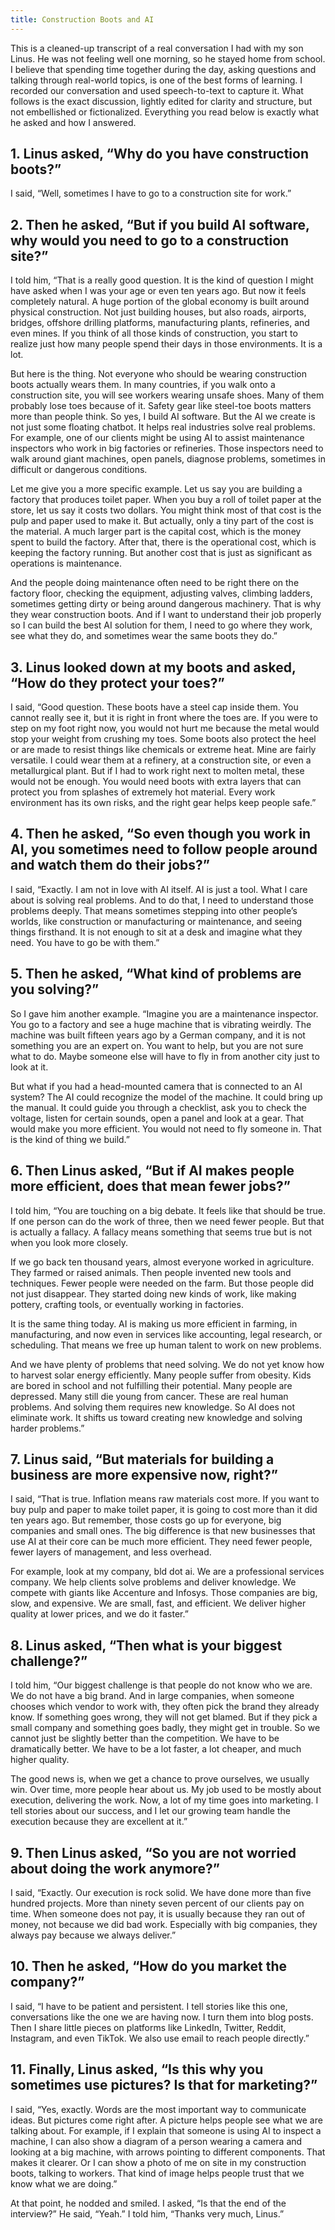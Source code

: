 ```yaml
---
title: Construction Boots and AI
---
```


This is a cleaned-up transcript of a real conversation I had with my son Linus. He was not feeling well one morning, so he stayed home from school. I believe that spending time together during the day, asking questions and talking through real-world topics, is one of the best forms of learning. I recorded our conversation and used speech-to-text to capture it. What follows is the exact discussion, lightly edited for clarity and structure, but not embellished or fictionalized. Everything you read below is exactly what he asked and how I answered.

## 1. Linus asked, “Why do you have construction boots?”

I said, “Well, sometimes I have to go to a construction site for work.”

## 2. Then he asked, “But if you build AI software, why would you need to go to a construction site?”

I told him, “That is a really good question. It is the kind of question I might have asked when I was your age or even ten years ago. But now it feels completely natural. A huge portion of the global economy is built around physical construction. Not just building houses, but also roads, airports, bridges, offshore drilling platforms, manufacturing plants, refineries, and even mines. If you think of all those kinds of construction, you start to realize just how many people spend their days in those environments. It is a lot.

But here is the thing. Not everyone who should be wearing construction boots actually wears them. In many countries, if you walk onto a construction site, you will see workers wearing unsafe shoes. Many of them probably lose toes because of it. Safety gear like steel-toe boots matters more than people think. So yes, I build AI software. But the AI we create is not just some floating chatbot. It helps real industries solve real problems. For example, one of our clients might be using AI to assist maintenance inspectors who work in big factories or refineries. Those inspectors need to walk around giant machines, open panels, diagnose problems, sometimes in difficult or dangerous conditions.

Let me give you a more specific example. Let us say you are building a factory that produces toilet paper. When you buy a roll of toilet paper at the store, let us say it costs two dollars. You might think most of that cost is the pulp and paper used to make it. But actually, only a tiny part of the cost is the material. A much larger part is the capital cost, which is the money spent to build the factory. After that, there is the operational cost, which is keeping the factory running. But another cost that is just as significant as operations is maintenance.

And the people doing maintenance often need to be right there on the factory floor, checking the equipment, adjusting valves, climbing ladders, sometimes getting dirty or being around dangerous machinery. That is why they wear construction boots. And if I want to understand their job properly so I can build the best AI solution for them, I need to go where they work, see what they do, and sometimes wear the same boots they do.”

## 3. Linus looked down at my boots and asked, “How do they protect your toes?”

I said, “Good question. These boots have a steel cap inside them. You cannot really see it, but it is right in front where the toes are. If you were to step on my foot right now, you would not hurt me because the metal would stop your weight from crushing my toes. Some boots also protect the heel or are made to resist things like chemicals or extreme heat. Mine are fairly versatile. I could wear them at a refinery, at a construction site, or even a metallurgical plant. But if I had to work right next to molten metal, these would not be enough. You would need boots with extra layers that can protect you from splashes of extremely hot material. Every work environment has its own risks, and the right gear helps keep people safe.”

## 4. Then he asked, “So even though you work in AI, you sometimes need to follow people around and watch them do their jobs?”

I said, “Exactly. I am not in love with AI itself. AI is just a tool. What I care about is solving real problems. And to do that, I need to understand those problems deeply. That means sometimes stepping into other people’s worlds, like construction or manufacturing or maintenance, and seeing things firsthand. It is not enough to sit at a desk and imagine what they need. You have to go be with them.”

## 5. Then he asked, “What kind of problems are you solving?”

So I gave him another example. “Imagine you are a maintenance inspector. You go to a factory and see a huge machine that is vibrating weirdly. The machine was built fifteen years ago by a German company, and it is not something you are an expert on. You want to help, but you are not sure what to do. Maybe someone else will have to fly in from another city just to look at it.

But what if you had a head-mounted camera that is connected to an AI system? The AI could recognize the model of the machine. It could bring up the manual. It could guide you through a checklist, ask you to check the voltage, listen for certain sounds, open a panel and look at a gear. That would make you more efficient. You would not need to fly someone in. That is the kind of thing we build.”

## 6. Then Linus asked, “But if AI makes people more efficient, does that mean fewer jobs?”

I told him, “You are touching on a big debate. It feels like that should be true. If one person can do the work of three, then we need fewer people. But that is actually a fallacy. A fallacy means something that seems true but is not when you look more closely.

If we go back ten thousand years, almost everyone worked in agriculture. They farmed or raised animals. Then people invented new tools and techniques. Fewer people were needed on the farm. But those people did not just disappear. They started doing new kinds of work, like making pottery, crafting tools, or eventually working in factories.

It is the same thing today. AI is making us more efficient in farming, in manufacturing, and now even in services like accounting, legal research, or scheduling. That means we free up human talent to work on new problems.

And we have plenty of problems that need solving. We do not yet know how to harvest solar energy efficiently. Many people suffer from obesity. Kids are bored in school and not fulfilling their potential. Many people are depressed. Many still die young from cancer. These are real human problems. And solving them requires new knowledge. So AI does not eliminate work. It shifts us toward creating new knowledge and solving harder problems.”

## 7. Linus said, “But materials for building a business are more expensive now, right?”

I said, “That is true. Inflation means raw materials cost more. If you want to buy pulp and paper to make toilet paper, it is going to cost more than it did ten years ago. But remember, those costs go up for everyone, big companies and small ones. The big difference is that new businesses that use AI at their core can be much more efficient. They need fewer people, fewer layers of management, and less overhead.

For example, look at my company, bld dot ai. We are a professional services company. We help clients solve problems and deliver knowledge. We compete with giants like Accenture and Infosys. Those companies are big, slow, and expensive. We are small, fast, and efficient. We deliver higher quality at lower prices, and we do it faster.”

## 8. Linus asked, “Then what is your biggest challenge?”

I told him, “Our biggest challenge is that people do not know who we are. We do not have a big brand. And in large companies, when someone chooses which vendor to work with, they often pick the brand they already know. If something goes wrong, they will not get blamed. But if they pick a small company and something goes badly, they might get in trouble. So we cannot just be slightly better than the competition. We have to be dramatically better. We have to be a lot faster, a lot cheaper, and much higher quality.

The good news is, when we get a chance to prove ourselves, we usually win. Over time, more people hear about us. My job used to be mostly about execution, delivering the work. Now, a lot of my time goes into marketing. I tell stories about our success, and I let our growing team handle the execution because they are excellent at it.”

## 9. Then Linus asked, “So you are not worried about doing the work anymore?”

I said, “Exactly. Our execution is rock solid. We have done more than five hundred projects. More than ninety seven percent of our clients pay on time. When someone does not pay, it is usually because they ran out of money, not because we did bad work. Especially with big companies, they always pay because we always deliver.”

## 10. Then he asked, “How do you market the company?”

I said, “I have to be patient and persistent. I tell stories like this one, conversations like the one we are having now. I turn them into blog posts. Then I share little pieces on platforms like LinkedIn, Twitter, Reddit, Instagram, and even TikTok. We also use email to reach people directly.”

## 11. Finally, Linus asked, “Is this why you sometimes use pictures? Is that for marketing?”

I said, “Yes, exactly. Words are the most important way to communicate ideas. But pictures come right after. A picture helps people see what we are talking about. For example, if I explain that someone is using AI to inspect a machine, I can also show a diagram of a person wearing a camera and looking at a big machine, with arrows pointing to different components. That makes it clearer. Or I can show a photo of me on site in my construction boots, talking to workers. That kind of image helps people trust that we know what we are doing.”

At that point, he nodded and smiled. I asked, “Is that the end of the interview?” He said, “Yeah.” I told him, “Thanks very much, Linus.”
